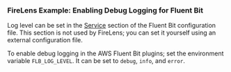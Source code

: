 ### FireLens Example: Enabling Debug Logging for Fluent Bit

Log level can be set in the [Service](https://docs.fluentbit.io/manual/service) section of the Fluent Bit configuration file. This section is not used by FireLens; you can set it yourself using an external configuration file.

To enable debug logging in the AWS Fluent Bit plugins; set the environment variable `FLB_LOG_LEVEL`. It can be set to `debug`, `info`, and `error`.
